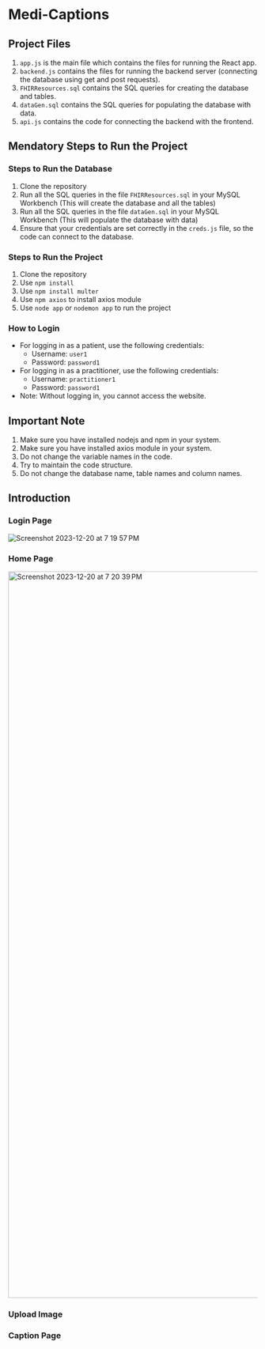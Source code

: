 # Medi-Captions

## Project Files
1. `app.js` is the main file which contains the files for running the React app.
2. `backend.js` contains the files for running the backend server (connecting the database using get and post requests).
3. `FHIRResources.sql` contains the SQL queries for creating the database and tables.
4. `dataGen.sql` contains the SQL queries for populating the database with data.
5. `api.js` contains the code for connecting the backend with the frontend.

## Mendatory Steps to Run the Project
### Steps to Run the Database
1. Clone the repository
2. Run all the SQL queries in the file `FHIRResources.sql` in your MySQL Workbench (This will create the database and all the tables)
3. Run all the SQL queries in the file `dataGen.sql` in your MySQL Workbench (This will populate the database with data)
4. Ensure that your credentials are set correctly in the `creds.js` file, so the code can connect to the database.

### Steps to Run the Project
1. Clone the repository
2. Use `npm install`
3. Use `npm install multer` 
3. Use `npm axios` to install axios module
4. Use `node app` or `nodemon app` to run the project

### How to Login
* For logging in as a patient, use the following credentials:
    * Username: `user1`
    * Password: `password1`
* For logging in as a practitioner, use the following credentials:
    * Username: `practitioner1`
    * Password: `password1`
* Note: Without logging in, you cannot access the website.

## Important Note
1. Make sure you have installed nodejs and npm in your system.
2. Make sure you have installed axios module in your system.
3. Do not change the variable names in the code.
4. Try to maintain the code structure.
5. Do not change the database name, table names and column names.

## Introduction

### Login Page
![Screenshot 2023-12-20 at 7 19 57 PM](https://github.com/Adarsh78513/Medi-Captions/assets/88873670/1c083439-c22b-4fd2-b39c-438267042c12)

### Home Page
<img width="1470" alt="Screenshot 2023-12-20 at 7 20 39 PM" src="https://github.com/Adarsh78513/Medi-Captions/assets/88873670/51426a7e-179c-49d3-bfaa-351c06389346">

### Upload Image
### Caption Page
